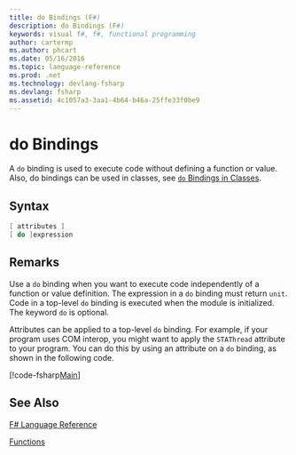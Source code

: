 ```yaml
---
title: do Bindings (F#)
description: do Bindings (F#)
keywords: visual f#, f#, functional programming
author: cartermp
ms.author: phcart
ms.date: 05/16/2016
ms.topic: language-reference
ms.prod: .net
ms.technology: devlang-fsharp
ms.devlang: fsharp
ms.assetid: 4c1057a3-3aa1-4b64-b46a-25ffe33f0be9 
---
```


# do Bindings

A `do` binding is used to execute code without defining a function or value. Also, do bindings can be used in classes, see [`do` Bindings in Classes](../members/do-bindings-in-classes.md).


## Syntax

```fsharp
[ attributes ]
[ do ]expression
```

## Remarks
Use a `do` binding when you want to execute code independently of a function or value definition. The expression in a `do` binding must return `unit`. Code in a top-level `do` binding is executed when the module is initialized. The keyword `do` is optional.

Attributes can be applied to a top-level `do` binding. For example, if your program uses COM interop, you might want to apply the `STAThread` attribute to your program. You can do this by using an attribute on a `do` binding, as shown in the following code.

[!code-fsharp[Main](../../../../samples/snippets/fsharp/lang-ref-1/snippet201.fs)]
    
## See Also
[F# Language Reference](../index.md)

[Functions](index.md)

